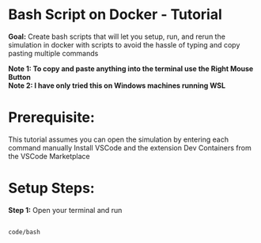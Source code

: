 # Bash Script on Docker - Tutorial

**Goal:** Create bash scripts that will let you setup, run, and rerun the simulation in docker with scripts to avoid the hassle of typing and copy pasting multiple commands

**Note 1: To copy and paste anything into the terminal use the Right Mouse Button**  
**Note 2: I have only tried this on Windows machines running WSL**

# Prerequisite:  
This tutorial assumes you can open the simulation by entering each command manually
Install VSCode and the extension Dev Containers from the VSCode Marketplace

# Setup Steps:

**Step 1:** Open your terminal and run  
##
    code/bash


